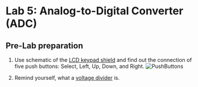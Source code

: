 # Lab 5: Analog-to-Digital Converter (ADC)

<a name="preparation"></a>

## Pre-Lab preparation

1. Use schematic of the [LCD keypad shield](https://oshwlab.com/tomas.fryza/arduino-shields) and find out the connection of five push buttons: Select, Left, Up, Down, and Right.
![PushButtons](https://user-images.githubusercontent.com/99497162/197423912-e5662af4-9b3b-40e8-8860-78cd9b729645.png)

2. Remind yourself, what a [voltage divider](https://www.allaboutcircuits.com/tools/voltage-divider-calculator/) is.

<a name="part1"></a>
